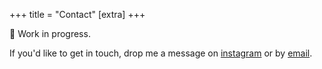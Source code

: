 +++
title = "Contact"
[extra]
+++

🚧 Work in progress.

If you'd like to get in touch, drop me a message on [instagram](http://instagram.com) or by [email](mailtto:hdweir@outlook.com).